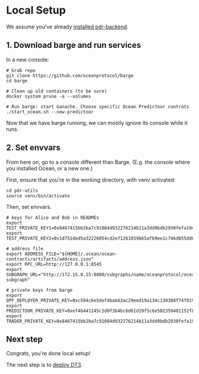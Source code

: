 <!--
Copyright 2023 Ocean Protocol Foundation
SPDX-License-Identifier: Apache-2.0
-->

# Local Setup

We assume you've already [installed pdr-backend](install.md).

## 1. Download barge and run services

In a new console:

```console
# Grab repo
git clone https://github.com/oceanprotocol/barge
cd barge

# Clean up old containers (to be sure)
docker system prune -a --volumes

# Run barge: start Ganache. Choose specific Ocean Predictoor contrats
./start_ocean.sh --new-predictoor
```

Now that we have barge running, we can mostly ignore its console while it runs.

## 2. Set envvars

From here on, go to a console different than Barge. (E.g. the console where you installed Ocean, or a new one.)

First, ensure that you're in the working directory, with venv activated:

```console
cd pdr-utils
source venv/bin/activate
```

Then, set envvars.
```console
# keys for Alice and Bob in READMEs
export TEST_PRIVATE_KEY1=0x8467415bb2ba7c91084d932276214b11a3dd9bdb2930fefa194b666dd8020b99
export TEST_PRIVATE_KEY2=0x1d751ded5a32226054cd2e71261039b65afb9ee1c746d055dd699b1150a5befc

# address file
export ADDRESS_FILE="${HOME}/.ocean/ocean-contracts/artifacts/address.json"
export RPC_URL=http://127.0.0.1:8545
export SUBGRAPH_URL="http://172.15.0.15:8000/subgraphs/name/oceanprotocol/ocean-subgraph"

# private keys from barge
export OPF_DEPLOYER_PRIVATE_KEY=0xc594c6e5def4bab63ac29eed19a134c130388f74f019bc74b8f4389df2837a58
export PREDICTOOR_PRIVATE_KEY=0xef4b441145c1d0f3b4bc6d61d29f5c6e502359481152f869247c7a4244d45209
export TRADER_PRIVATE_KEY=0x8467415bb2ba7c91084d932276214b11a3dd9bdb2930fefa194b666dd8020b99
```

## Next step

Congrats, you're done local setup!

The next step is to [deploy DT3](deploy-dt3.md).
